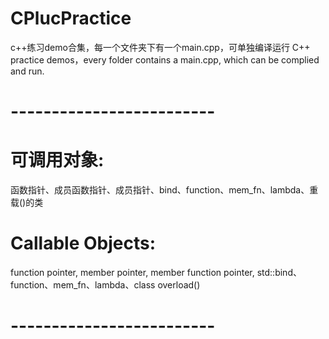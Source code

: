 # CPlucPractice
c++练习demo合集，每一个文件夹下有一个main.cpp，可单独编译运行
C++ practice demos，every folder contains a main.cpp, which can be complied and run.

# -------------------------
# 可调用对象:
函数指针、成员函数指针、成员指针、bind、function、mem_fn、lambda、重载()的类

# Callable Objects: 
function pointer, member pointer, member function pointer, std::bind、function、mem_fn、lambda、class overload()

# -------------------------
